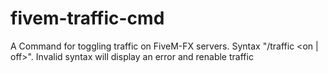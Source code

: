 # fivem-traffic-cmd
A Command for toggling traffic on FiveM-FX servers. Syntax "/traffic &lt;on | off>". Invalid syntax will display an error and renable traffic
